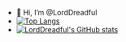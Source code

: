 - 👋 Hi, I’m @LordDreadful
- [![Top Langs](https://github-readme-stats.vercel.app/api?username=LordDreadful&theme=algolia&show_icons=true)](https://github.com/saifurrahman1193)
- [![LordDreadful's GitHub stats](https://github-readme-stats.vercel.app/api/top-langs?username=LordDreadful&hide=html,scss,stylus,blade,jupyter%20notebook,python,css,shell,batchfile,dockerfile,typescript&theme=algolia&show_icons=true)](https://github.com/saifurrahman1193)
